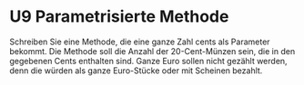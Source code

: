 # U9 Parametrisierte Methode

Schreiben Sie eine Methode, die eine ganze Zahl cents als Parameter bekommt. Die Methode soll die Anzahl
der 20-Cent-Münzen sein, die in den gegebenen Cents enthalten sind. Ganze Euro sollen nicht gezählt werden,
denn die würden als ganze Euro-Stücke oder mit Scheinen bezahlt.